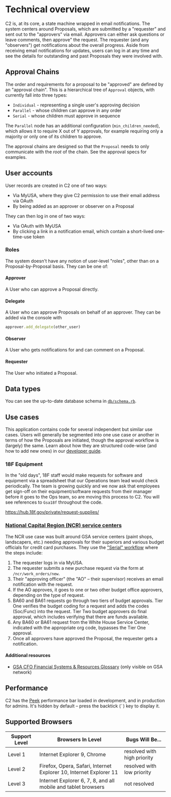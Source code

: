 # Technical overview

C2 is, at its core, a state machine wrapped in email notifications. The system centers around Proposals, which are submitted by a "requester" and sent out to the "approvers" via email. Approvers can either ask questions or leave comments, then approve" the request. The requester (and any "observers") get notifications about the overall progress. Aside from receiving email notifications for updates, users can log in at any time and see the details for outstanding and past Proposals they were involved with.

## Approval Chains

The order and requirements for a proposal to be "approved" are defined by an "approval chain". This is a hierarchical tree of `Approval` objects, with currently fall into three types:

* `Individual` - representing a single user's approving decision
* `Parallel` - whose children can approve in any order
* `Serial` - whose children must approve in sequence

The `Parallel` node has an additional configuration (`min_children_needed`), which allows it to require X out of Y approvals, for example requiring only a majority or only one of its children to approve.

The approval chains are designed so that the `Proposal` needs to only communicate with the _root_ of the chain. See the approval specs for examples.

## User accounts

User records are created in C2 one of two ways:

* Via MyUSA, where they give C2 permission to use their email address via OAuth
* By being added as an approver or observer on a Proposal

They can then log in one of two ways:

* Via OAuth with MyUSA
* By clicking a link in a notification email, which contain a short-lived one-time-use token

### Roles

The system doesn't have any notion of user-level "roles", other than on a Proposal-by-Proposal basis. They can be one of:

#### Approver

A User who can approve a Proposal directly.

#### Delegate

A User who can approve Proposals on behalf of an approver. They can be added via the console with

```ruby
approver.add_delegate(other_user)
```

#### Observer

A User who gets notifications for and can comment on a Proposal.

#### Requester

The User who initiated a Proposal.

## Data types

You can see the up-to-date database schema in [`db/schema.rb`](../db/schema.rb).

## Use cases

This application contains code for several independent but similar use cases. Users will generally be segmented into one use case or another in terms of how the Proposals are initiated, though the approval workflow is (largely) the same. Learn about how they are structured code-wise (and how to add new ones) in our [developer guide](use_case_development.md).

### 18F Equipment

In the "old days", 18F staff would make requests for software and equipment via a spreadsheet that our Operations team lead would check periodically. The team is growing quickly and we now ask that employees get sign-off on their equipment/software requests from their manager before it goes to the Ops team, so are moving this process to C2. You will see references to `Gsa18f` throughout the code.

https://hub.18f.gov/private/request-supplies/

### [National Capital Region (NCR) service centers](http://www.gsa.gov/portal/content/104717)

The NCR use case was built around GSA service centers (paint shops, landscapers, etc.) needing approvals for their superiors and various budget officials for credit card purchases. They use the ["Serial" workflow](#approval-chains) where the steps include:

1. The requester logs in via MyUSA.
1. The requester submits a new purchase request via the form at `/ncr/work_orders/new`.
1. Their "approving officer" (the "AO" – their supervisor) receives an email notification with the request.
1. If the AO approves, it goes to one or two other budget office approvers, depending on the type of request.
  1. BA60 and BA61 requests go through two tiers of budget approvals. Tier One verifies the budget coding for a request
     and adds the codes (Soc/Func) into the request. Tier Two budget approvers do final approval, which includes
     verifying that there are funds available.
  1. Any BA60 or BA61 request from the White House Service Center, indicated with the appropriate org code,
     bypasses the Tier One approval.
1. Once all approvers have approved the Proposal, the requester gets a notification.

#### Additional resources

* [GSA CFO Financial Systems & Resources Glossary](https://insite.gsa.gov/portal/content/537294) (only visible on GSA network)

## Performance

C2 has the [Peek](https://github.com/peek/peek) performance bar loaded in development, and in production for admins. It's hidden by default – press the backtick (`` ` ``) key to display it.

## Supported Browsers

Support Level         |   Browsers In Level       | Bugs Will Be... |
----------------------|-------------------|-------------|
Level 1 | Internet Explorer 9, Chrome  | resolved with high priority |
Level 2 | Firefox, Opera, Safari, Internet Explorer 10, Internet Explorer 11 | resolved with low priority |
Level 3 | Internet Explorer 6, 7, 8, and all mobile and tablet browsers | not resolved |
